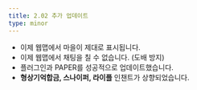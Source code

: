 ```yaml
---
title: 2.02 추가 업데이트
type: minor
---
```


* 이제 웹맵에서 마을이 제대로 표시됩니다.
* 이제 웹맵에서 채팅을 칠 수 없습니다. (도배 방지)
* 플러그인과 PAPER를 성공적으로 업데이트했습니다.
* **형상기억합금, 스나이퍼, 라이플** 인챈트가 상향되었습니다.